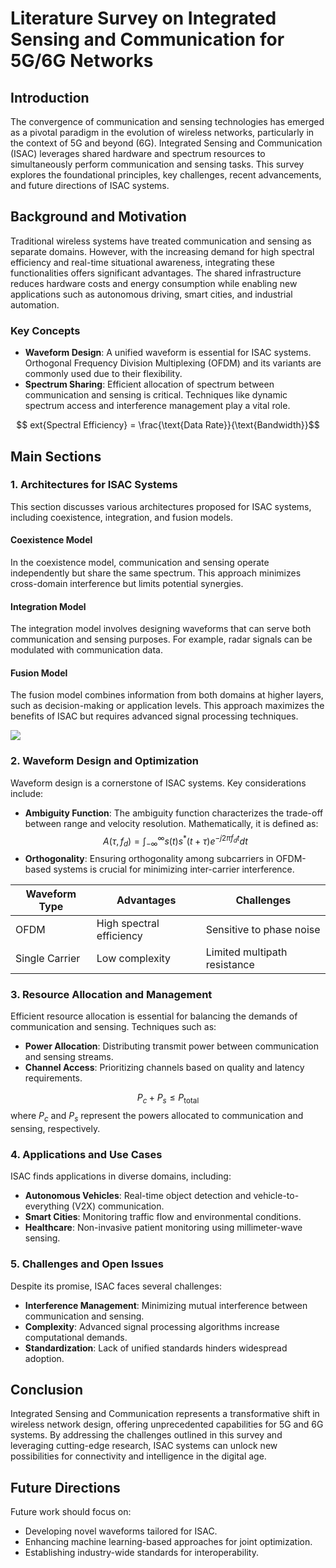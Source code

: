 # Literature Survey on Integrated Sensing and Communication for 5G/6G Networks

## Introduction
The convergence of communication and sensing technologies has emerged as a pivotal paradigm in the evolution of wireless networks, particularly in the context of 5G and beyond (6G). Integrated Sensing and Communication (ISAC) leverages shared hardware and spectrum resources to simultaneously perform communication and sensing tasks. This survey explores the foundational principles, key challenges, recent advancements, and future directions of ISAC systems.

## Background and Motivation
Traditional wireless systems have treated communication and sensing as separate domains. However, with the increasing demand for high spectral efficiency and real-time situational awareness, integrating these functionalities offers significant advantages. The shared infrastructure reduces hardware costs and energy consumption while enabling new applications such as autonomous driving, smart cities, and industrial automation.

### Key Concepts
- **Waveform Design**: A unified waveform is essential for ISAC systems. Orthogonal Frequency Division Multiplexing (OFDM) and its variants are commonly used due to their flexibility.
- **Spectrum Sharing**: Efficient allocation of spectrum between communication and sensing is critical. Techniques like dynamic spectrum access and interference management play a vital role.

$$	ext{Spectral Efficiency} = \frac{\text{Data Rate}}{\text{Bandwidth}}$$

## Main Sections

### 1. Architectures for ISAC Systems
This section discusses various architectures proposed for ISAC systems, including coexistence, integration, and fusion models.

#### Coexistence Model
In the coexistence model, communication and sensing operate independently but share the same spectrum. This approach minimizes cross-domain interference but limits potential synergies.

#### Integration Model
The integration model involves designing waveforms that can serve both communication and sensing purposes. For example, radar signals can be modulated with communication data.

#### Fusion Model
The fusion model combines information from both domains at higher layers, such as decision-making or application levels. This approach maximizes the benefits of ISAC but requires advanced signal processing techniques.

![](placeholder_for_architecture_diagram)

### 2. Waveform Design and Optimization
Waveform design is a cornerstone of ISAC systems. Key considerations include:

- **Ambiguity Function**: The ambiguity function characterizes the trade-off between range and velocity resolution. Mathematically, it is defined as:
  $$A(\tau, f_d) = \int_{-\infty}^{\infty} s(t)s^*(t+\tau)e^{-j2\pi f_d t} dt$$
- **Orthogonality**: Ensuring orthogonality among subcarriers in OFDM-based systems is crucial for minimizing inter-carrier interference.

| Waveform Type | Advantages | Challenges |
|--------------|------------|------------|
| OFDM         | High spectral efficiency | Sensitive to phase noise |
| Single Carrier | Low complexity | Limited multipath resistance |

### 3. Resource Allocation and Management
Efficient resource allocation is essential for balancing the demands of communication and sensing. Techniques such as:

- **Power Allocation**: Distributing transmit power between communication and sensing streams.
- **Channel Access**: Prioritizing channels based on quality and latency requirements.

$$P_c + P_s \leq P_{\text{total}}$$
where $P_c$ and $P_s$ represent the powers allocated to communication and sensing, respectively.

### 4. Applications and Use Cases
ISAC finds applications in diverse domains, including:

- **Autonomous Vehicles**: Real-time object detection and vehicle-to-everything (V2X) communication.
- **Smart Cities**: Monitoring traffic flow and environmental conditions.
- **Healthcare**: Non-invasive patient monitoring using millimeter-wave sensing.

### 5. Challenges and Open Issues
Despite its promise, ISAC faces several challenges:

- **Interference Management**: Minimizing mutual interference between communication and sensing.
- **Complexity**: Advanced signal processing algorithms increase computational demands.
- **Standardization**: Lack of unified standards hinders widespread adoption.

## Conclusion
Integrated Sensing and Communication represents a transformative shift in wireless network design, offering unprecedented capabilities for 5G and 6G systems. By addressing the challenges outlined in this survey and leveraging cutting-edge research, ISAC systems can unlock new possibilities for connectivity and intelligence in the digital age.

## Future Directions
Future work should focus on:

- Developing novel waveforms tailored for ISAC.
- Enhancing machine learning-based approaches for joint optimization.
- Establishing industry-wide standards for interoperability.
